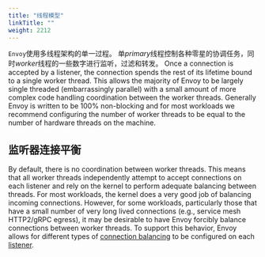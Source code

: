 ```yaml
---
title: "线程模型"
linkTitle: ""
weight: 2212
---
```


`Envoy`使用多线程架构的单一过程。
单*primary*线程控制各种零星的协调任务，同时*worker*线程的一些数字进行监听，过滤和转发。
Once a connection is accepted by a listener, the connection spends the
rest of its lifetime bound to a single worker thread. This allows the
majority of Envoy to be largely single threaded (embarrassingly
parallel) with a small amount of more complex code handling coordination
between the worker threads. Generally Envoy is written to be 100%
non-blocking and for most workloads we recommend configuring the number
of worker threads to be equal to the number of hardware threads on the
machine.

## 监听器连接平衡

By default, there is no coordination between worker threads. This means
that all worker threads independently attempt to accept connections on
each listener and rely on the kernel to perform adequate balancing
between threads. For most workloads, the kernel does a very good job of
balancing incoming connections. However, for some workloads,
particularly those that have a small number of very long lived
connections (e.g., service mesh HTTP2/gRPC egress), it may be desirable
to have Envoy forcibly balance connections between worker threads. To
support this behavior, Envoy allows for different types of
[connection balancing](envoy_v3_api_field_config.listener.v3.Listener.connection_balance_config) to be configured on each [listener](arch_overview_listeners).
